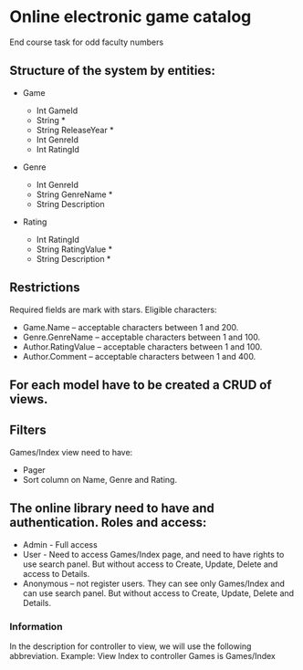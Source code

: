# Online electronic game catalog
End course task for odd faculty numbers



## Structure of the system by entities:

- Game
  - Int GameId
  - String  *
  - String ReleaseYear *
  - Int GenreId
  - Int RatingId

- Genre
  - Int GenreId
  - String GenreName *
  - String Description

- Rating
  - Int RatingId
  - String RatingValue *
  - String Description *



## Restrictions
Required fields are mark with stars. Eligible characters:
* Game.Name – acceptable characters between 1 and 200.
* Genre.GenreName – acceptable characters between 1 and 100.
* Author.RatingValue – acceptable characters between 1 and 100.
* Author.Comment – acceptable characters between 1 and 400.



## For each model have to be created a CRUD of views.



## Filters
Games/Index view need to have:
* Pager
* Sort column on Name, Genre and Rating.



## The online library need to have and authentication. Roles and access:
* Admin - Full access
* User - Need to access Games/Index page, and need to have rights to use search panel. But without access to Create, Update, Delete and access to Details.
* Anonymous – not register users. They can see only Games/Index and can use search panel. But without access to Create, Update, Delete and Details.



### Information
In the description for controller to view, we will use the following abbreviation.
Example: View Index to controller Games is Games/Index
